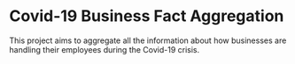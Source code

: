 # Covid-19 Business Fact Aggregation
This project aims to aggregate all the information about how businesses are handling their
employees during the Covid-19 crisis. 
